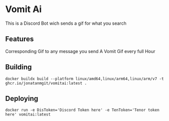 # Vomit Ai
This is a Discord Bot wich sends a gif for what you search
## Features
Corresponding Gif to any message you send
A Vomit Gif every full Hour
## Building
`docker buildx build --platform linux/amd64,linux/arm64,linux/arm/v7 -t ghcr.io/jonatanmgit/vomitai:latest .`
## Deploying
`docker run -e DisToken='Discord Token here' -e TenToken='Tenor token here' vomitai:latest`
